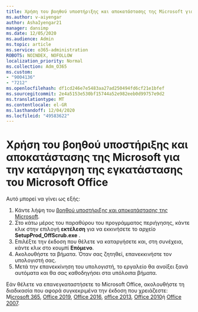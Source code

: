 ```yaml
---
title: Χρήση του βοηθού υποστήριξης και αποκατάστασης της Microsoft για την κατάργηση της εγκατάστασης του Microsoft Office
ms.author: v-aiyengar
author: AshaIyengar21
manager: dansimp
ms.date: 12/05/2020
ms.audience: Admin
ms.topic: article
ms.service: o365-administration
ROBOTS: NOINDEX, NOFOLLOW
localization_priority: Normal
ms.collection: Adm_O365
ms.custom:
- "9004136"
- "7212"
ms.openlocfilehash: df1cd246e7e5483aa27ad250494fd6cf21e1bfef
ms.sourcegitcommit: 2e4a5153e530bf15744a52e982eeb0d99757e9d2
ms.translationtype: MT
ms.contentlocale: el-GR
ms.lasthandoff: 12/04/2020
ms.locfileid: "49583622"
---
```

# <a name="use-microsoft-support-and-recovery-assistant-to-uninstall-microsoft-office"></a>Χρήση του βοηθού υποστήριξης και αποκατάστασης της Microsoft για την κατάργηση της εγκατάστασης του Microsoft Office

Αυτό μπορεί να γίνει ως εξής:

1. Κάντε λήψη του [βοηθού υποστήριξης και αποκατάστασης της Microsoft](https://go.microsoft.com/fwlink/?linkid=2139122).
1. Στο κάτω μέρος του παραθύρου του προγράμματος περιήγησης, κάντε κλικ στην επιλογή **εκτέλεση** για να εκκινήσετε το αρχείο **SetupProd_OffScrub.exe** .
1. Επιλέξτε την έκδοση που θέλετε να καταργήσετε και, στη συνέχεια, κάντε κλικ στο κουμπί **Επόμενο**.
1. Ακολουθήστε τα βήματα. Όταν σας ζητηθεί, επανεκκινήστε τον υπολογιστή σας.
1. Μετά την επανεκκίνηση του υπολογιστή, το εργαλείο θα ανοίξει ξανά αυτόματα και θα σας καθοδηγήσει στα υπόλοιπα βήματα.

Εάν θέλετε να επανεγκαταστήσετε το Microsoft Office, ακολουθήστε τη διαδικασία που αφορά συγκεκριμένα την έκδοση που χρειάζεστε: M[icrosoft 365](https://go.microsoft.com/fwlink/?linkid=2138843), [Office 2019](https://go.microsoft.com/fwlink/?linkid=2138843), [Office 2016](https://go.microsoft.com/fwlink/?linkid=2138919), [office 2013](https://go.microsoft.com/fwlink/?linkid=2138919), [Office 2010](https://go.microsoft.com/fwlink/?linkid=2139237)ή [Office 2007](https://go.microsoft.com/fwlink/?linkid=2138644).